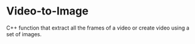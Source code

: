 # Video-to-Image
 C++ function that extract all the frames of a video or create video using a set of images.
